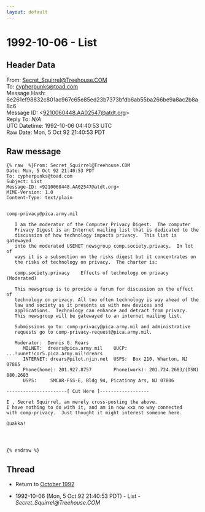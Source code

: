 ```yaml
---
layout: default
---
```


# 1992-10-06 - List

## Header Data

From: Secret_Squirrel@Treehouse.COM<br>
To: cypherpunks@toad.com<br>
Message Hash: 6e261ef98832c801ac967c65e85ed23b7373bfdb6ab55ba266be9a8ac2b8a8c6<br>
Message ID: \<9210060448.AA02547@atdt.org\><br>
Reply To: _N/A_<br>
UTC Datetime: 1992-10-06 04:40:53 UTC<br>
Raw Date: Mon, 5 Oct 92 21:40:53 PDT<br>

## Raw message

```
{% raw  %}From: Secret_Squirrel@Treehouse.COM
Date: Mon, 5 Oct 92 21:40:53 PDT
To: cypherpunks@toad.com
Subject: List
Message-ID: <9210060448.AA02547@atdt.org>
MIME-Version: 1.0
Content-Type: text/plain


comp-privacy@pica.army.mil
 
   I am the moderator of the Computer Privacy Digest.  The computer
   Privacy Digest is an Internet mailing list that is dedicated to the
   discussion of how technology impacts privacy.  This list is
gatewayed
   into the moderated USENET newsgroup comp.society.privacy.  In lot
of
   ways it is a subsection on the risks digest but it concentrates on
   the risks of technology on privacy.  The charter is:
 
   comp.society.privacy    Effects of technology on privacy
(Moderated)
 
   This newsgroup is to provide a forum for discussion on the effect
of
   technology on privacy. All too often technology is way ahead of the
   law and society as it presents us with new devices and
   applications.  Technology can enhance and detract from privacy.
   This newsgroup will be gatewayed to an internet mailing list.
 
   Submissions go to: comp-privacy@pica.army.mil and administrative
   requests go to comp-privacy-request@pica.army.mil.
 
   Moderator:  Dennis G. Rears
      MILNET:  drears@pica.army.mil    UUCP:
...!uunet!cor5.pica.army.mil!drears
      INTERNET: drears@pilot.njin.net  USPS:  Box 210, Wharton, NJ
07885
      Phone(home): 201.927.8757        Phone(work): 201.724.2683/(DSN)
880.2683
      USPS:     SMCAR-FSS-E, Bldg 94, Picatinny Ars, NJ 07806
 
----------------------[ Cut Here ]------------------
 
I , Secret Squirrel, am merely cross-posting the above.
I have nothing to do with it, and am in now xxx no way connected
with comp-privacy.  Just thought it might interest someone here.
 
Quakka!




{% endraw %}
```

## Thread

+ Return to [October 1992](/archive/1992/10)

+ 1992-10-06 (Mon, 5 Oct 92 21:40:53 PDT) - List - _Secret_Squirrel@Treehouse.COM_

